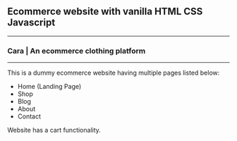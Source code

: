 ## Ecommerce website with vanilla HTML CSS Javascript
***
### Cara | An ecommerce clothing platform
---
This is a dummy ecommerce website having multiple pages listed below:
* Home (Landing Page)
* Shop
* Blog
* About
* Contact

Website has a cart functionality.